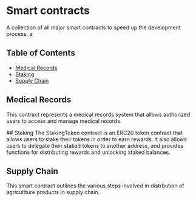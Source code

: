 # Smart contracts

A collection of all major smart contracts to speed up the development process.
a
## Table of Contents

- [Medical Records](#medical-records)
- [Staking](#staking)
- [Supply Chain](#supply-chain)

## Medical Records

This contract represents a medical records system that allows authorized users to access and manage medical records.

## Staking
The StakingToken contract is an ERC20 token contract that allows users to stake their tokens in order to earn rewards. It also allows users to delegate their staked tokens to another address, and provides functions for distributing rewards and unlocking staked balances.

## Supply Chain

This smart contract outlines the various steps involved in distrbution of agricultture products in supply chain.
